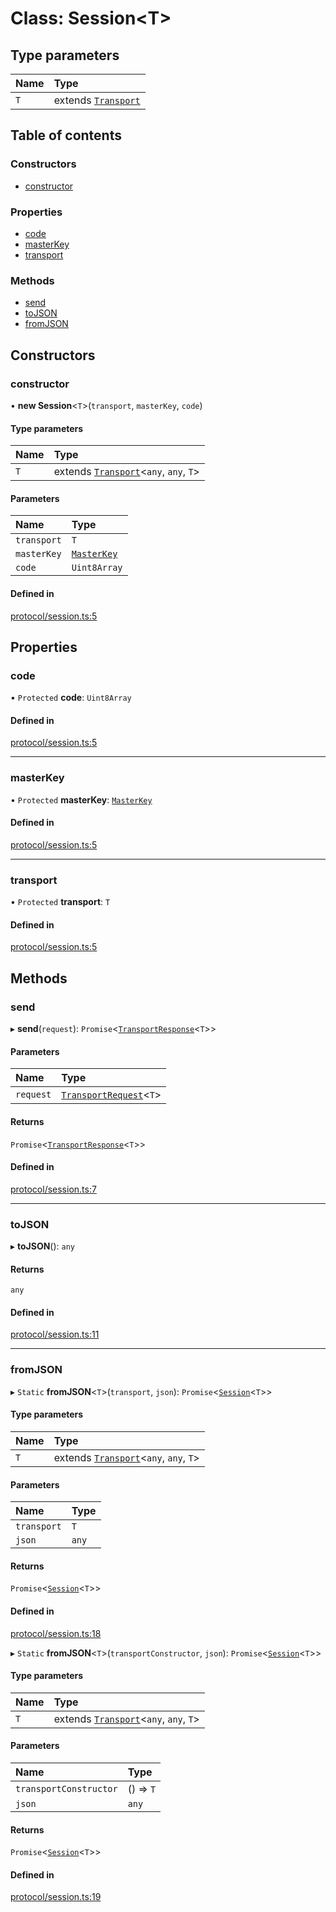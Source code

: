 # Class: Session<T\>

## Type parameters

| Name | Type |
| :------ | :------ |
| `T` | extends [`Transport`](../interfaces/Transport.md) |

## Table of contents

### Constructors

- [constructor](Session.md#constructor)

### Properties

- [code](Session.md#code)
- [masterKey](Session.md#masterkey)
- [transport](Session.md#transport)

### Methods

- [send](Session.md#send)
- [toJSON](Session.md#tojson)
- [fromJSON](Session.md#fromjson)

## Constructors

### constructor

• **new Session**<`T`\>(`transport`, `masterKey`, `code`)

#### Type parameters

| Name | Type |
| :------ | :------ |
| `T` | extends [`Transport`](../interfaces/Transport.md)<`any`, `any`, `T`\> |

#### Parameters

| Name | Type |
| :------ | :------ |
| `transport` | `T` |
| `masterKey` | [`MasterKey`](MasterKey.md) |
| `code` | `Uint8Array` |

#### Defined in

[protocol/session.ts:5](https://gitlab.com/i3-market/code/wp3/t3.2/i3m-wallet-monorepo/-/blob/9f0c02f/packages/wallet-protocol/src/ts/protocol/session.ts#L5)

## Properties

### code

• `Protected` **code**: `Uint8Array`

#### Defined in

[protocol/session.ts:5](https://gitlab.com/i3-market/code/wp3/t3.2/i3m-wallet-monorepo/-/blob/9f0c02f/packages/wallet-protocol/src/ts/protocol/session.ts#L5)

___

### masterKey

• `Protected` **masterKey**: [`MasterKey`](MasterKey.md)

#### Defined in

[protocol/session.ts:5](https://gitlab.com/i3-market/code/wp3/t3.2/i3m-wallet-monorepo/-/blob/9f0c02f/packages/wallet-protocol/src/ts/protocol/session.ts#L5)

___

### transport

• `Protected` **transport**: `T`

#### Defined in

[protocol/session.ts:5](https://gitlab.com/i3-market/code/wp3/t3.2/i3m-wallet-monorepo/-/blob/9f0c02f/packages/wallet-protocol/src/ts/protocol/session.ts#L5)

## Methods

### send

▸ **send**(`request`): `Promise`<[`TransportResponse`](../API.md#transportresponse)<`T`\>\>

#### Parameters

| Name | Type |
| :------ | :------ |
| `request` | [`TransportRequest`](../API.md#transportrequest)<`T`\> |

#### Returns

`Promise`<[`TransportResponse`](../API.md#transportresponse)<`T`\>\>

#### Defined in

[protocol/session.ts:7](https://gitlab.com/i3-market/code/wp3/t3.2/i3m-wallet-monorepo/-/blob/9f0c02f/packages/wallet-protocol/src/ts/protocol/session.ts#L7)

___

### toJSON

▸ **toJSON**(): `any`

#### Returns

`any`

#### Defined in

[protocol/session.ts:11](https://gitlab.com/i3-market/code/wp3/t3.2/i3m-wallet-monorepo/-/blob/9f0c02f/packages/wallet-protocol/src/ts/protocol/session.ts#L11)

___

### fromJSON

▸ `Static` **fromJSON**<`T`\>(`transport`, `json`): `Promise`<[`Session`](Session.md)<`T`\>\>

#### Type parameters

| Name | Type |
| :------ | :------ |
| `T` | extends [`Transport`](../interfaces/Transport.md)<`any`, `any`, `T`\> |

#### Parameters

| Name | Type |
| :------ | :------ |
| `transport` | `T` |
| `json` | `any` |

#### Returns

`Promise`<[`Session`](Session.md)<`T`\>\>

#### Defined in

[protocol/session.ts:18](https://gitlab.com/i3-market/code/wp3/t3.2/i3m-wallet-monorepo/-/blob/9f0c02f/packages/wallet-protocol/src/ts/protocol/session.ts#L18)

▸ `Static` **fromJSON**<`T`\>(`transportConstructor`, `json`): `Promise`<[`Session`](Session.md)<`T`\>\>

#### Type parameters

| Name | Type |
| :------ | :------ |
| `T` | extends [`Transport`](../interfaces/Transport.md)<`any`, `any`, `T`\> |

#### Parameters

| Name | Type |
| :------ | :------ |
| `transportConstructor` | () => `T` |
| `json` | `any` |

#### Returns

`Promise`<[`Session`](Session.md)<`T`\>\>

#### Defined in

[protocol/session.ts:19](https://gitlab.com/i3-market/code/wp3/t3.2/i3m-wallet-monorepo/-/blob/9f0c02f/packages/wallet-protocol/src/ts/protocol/session.ts#L19)
